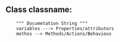 ## Class classname:
        """ Documetation String """
        variables ---> Properties/attributors
        methos --> Methods/Actions/Behavious
        
